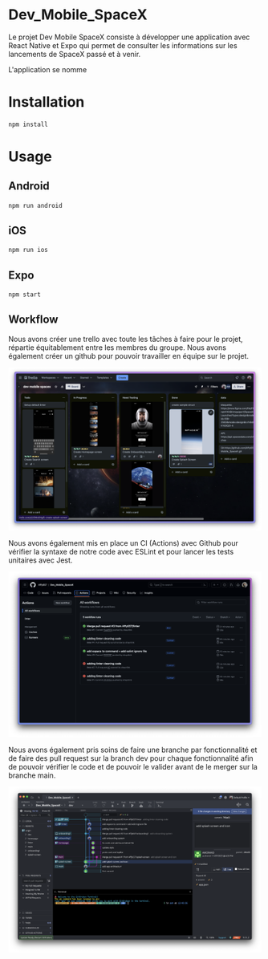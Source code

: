 # Dev_Mobile_SpaceX
Le projet Dev Mobile SpaceX consiste à développer une application avec React Native et Expo qui permet de consulter les informations sur les lancements de SpaceX passé et à venir.

L'application se nomme 

# Installation
```bash
npm install
```


# Usage

## Android
```bash
npm run android
```

## iOS
```bash
npm run ios
```

## Expo
```bash
npm start
```

## Workflow
Nous avons créer une trello avec toute les tâches à faire pour le projet, répartie équitablement entre les membres du groupe. Nous avons également créer un github pour pouvoir travailler en équipe sur le projet.

<img src="https://raw.githubusercontent.com/Affy657/Dev_Mobile_SpaceX/main/github_assets/trello.png" />

Nous avons également mis en place un CI (Actions) avec Github pour vérifier la syntaxe de notre code avec ESLint et pour lancer les tests unitaires avec Jest.

<img src="https://raw.githubusercontent.com/Affy657/Dev_Mobile_SpaceX/main/github_assets/actions.png" />

Nous avons également pris soins de faire une branche par fonctionnalité et de faire des pull request sur la branch dev pour chaque fonctionnalité afin de pouvoir vérifier le code et de pouvoir le valider avant de le merger sur la branche main.

<img src="https://raw.githubusercontent.com/Affy657/Dev_Mobile_SpaceX/main/github_assets/gitkraken.png" />